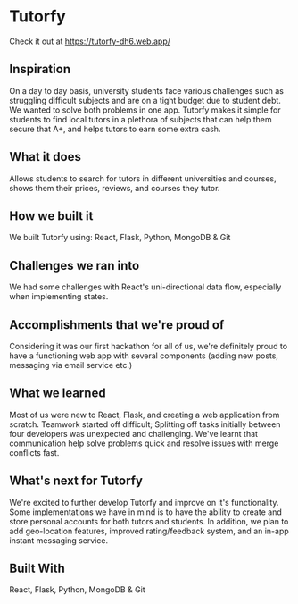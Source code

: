 # Tutorfy

Check it out at https://tutorfy-dh6.web.app/

## Inspiration
On a day to day basis, university students face various challenges such as struggling difficult subjects and are on a tight budget due to student debt. We wanted to solve both problems in one app. Tutorfy makes it simple for students to find local tutors in a plethora of subjects that can help them secure that A+, and helps tutors to earn some extra cash.

## What it does
Allows students to search for tutors in different universities and courses, shows them their prices, reviews, and courses they tutor.

## How we built it
We built Tutorfy using: React, Flask, Python, MongoDB & Git

## Challenges we ran into
We had some challenges with React's uni-directional data flow, especially when implementing states.

## Accomplishments that we're proud of
Considering it was our first hackathon for all of us, we're definitely proud to have a functioning web app with several components (adding new posts, messaging via email service etc.)

## What we learned
Most of us were new to React, Flask, and creating a web application from scratch. Teamwork started off difficult; Splitting off tasks initially between four developers was unexpected and challenging. We've learnt that communication help solve problems quick and resolve issues with merge conflicts fast.

## What's next for Tutorfy
We're excited to further develop Tutorfy and improve on it's functionality. Some implementations we have in mind is to have the ability to create and store personal accounts for both tutors and students. In addition, we plan to add geo-location features, improved rating/feedback system, and an in-app instant messaging service.

## Built With
React, Flask, Python, MongoDB & Git
